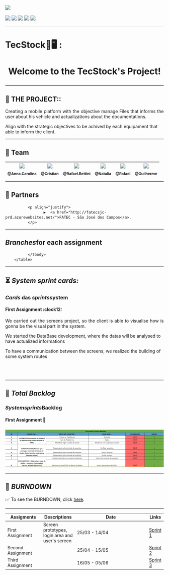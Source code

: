 <p><img src="https://img.shields.io/badge/Sprint%201-Concluído-green?style=for-the-badge&logo=appveyor"></p>
<p>
<img src="https://img.shields.io/badge/Technology-ReactNative-9cf">
<img src="https://img.shields.io/badge/Technology-MongoDB-9cf">
<img src="https://img.shields.io/badge/Technology-SpringBoot-9cf">
<img src="https://img.shields.io/badge/Technology-JavaScript-9cf">
<img src="https://img.shields.io/badge/Technology-CSS-9cf">
</p>

--------------------------------------------------------------------------------------------------------------------
<p><h1>TecStock📖🖥️ :</h1></p>
<h1 align="center">Welcome to the TecStock's Project!</p> </h1> 

--------------------------------------------------------------------------------------------------------------------
## :microscope: THE PROJECT:: 

<p align="justify"> Creating a mobile platform with the objective manage Files that informs the user
about his vehicle and actualizations about the documentations.

Align with the strategic objectives to be achived by each equipament 
that able to inform the client.</p>


--------------------------------------------------------------------------------------------------------------------
##  :handshake: Team

[<img src="https://github.com/developersapi/LMSApp/blob/main/anna.jpeg" width=115 > <br> <sub> @Anna Carolina </sub>](https://github.com/AnnaCMendes)| [<img src="https://avatars.githubusercontent.com/u/67056255?v=4" width=115 > <br> <sub> @Cristian </sub>](https://github.com/CristianMateusTB) | [<img src="https://avatars.githubusercontent.com/u/67149165?v=4" width=115 > <br> <sub> @Rafael Bettini  </sub>](https://github.com/Rafael-BD) | [<img src="https://avatars.githubusercontent.com/u/56592052?v=4" width=115 > <br> <sub> @Natalia </sub>](https://github.com/NataliaBiscaro)| [<img src="https://avatars.githubusercontent.com/u/68171764?v=4" width=115 > <br> <sub> @Rafael  </sub>](https://github.com/Rafaeldossper) | [<img src="https://avatars.githubusercontent.com/u/40868447?v=4" width=115 > <br> <sub> @Guilherme  </sub>](https://github.com/guilherme4garcia) 
 | :---: |:---:|:---:|:---:|:---:|:---:|

--------------------------------------------------------------------------------------------------------------------
##  🏬 Partners

              <p align="justify">
                     ▶️  <a href="http://fatecsjc-prd.azurewebsites.net/">FATEC - São José dos Campos</a>.
              </p>

--------------------------------------------------------------------------------------------------------------------
<section id="Branches_assigments">
       <h2><i>Branches</i>for each assignment</h2>
       <table>
              <thead>
                     <th width=100px>Assigments</th>
                     <th>Descriptions</th>
                     <th width=215px>Date</th>
                     <th>Links</th>
              </thead>
              <tbody>
                     <tr>
                            <td>First Assignment</td>
                            <td>Screen prototypes, login area and user's screen</td>
                            <td>25/03 - 14/04</td>
                            <td><a href="">Sprint 1</td>
                     </tr>
                     <tr>
                            <td>Second Assignment</td>
                            <td> </td>
                            <td>25/04 - 15/05</td>
                            <td><a href="">Sprint 2</td>
                     </tr>
                     <tr>
                            <td>Third Assignment</td>
                            <td></td>
                            <td>16/05 - 05/06</td>
                            <td><a href="">Sprint 3</a></td>
                     </tr>

              </tbody>
        </table>
</section>


--------------------------------------------------------------------------------------------------------------------
## :hourglass_flowing_sand: **_System sprint cards:_**

<section id="cards">
       <h3><i>Cards</i> das <i>sprints</i>system</h3>
       <h4> First Assignment :clock12:</h4>
       <p align="justify">We carried out the screens project, so the client is able to visualise how is gonna be the visual part in the system.

We started the DataBase development, where the datas will be analysed to have actualized informations

To have a communication between the screens, we realized the building of some system routes </p>

## <h1 align="center"> ![]() </h1> 



--------------------------------------------------------------------------------------------------------------------

## :bookmark: **_Total Backlog_**

<h1><i>System</i><i>sprints</i>Backlog</h1>


<h4>First Assignment 📇</h4>
 <h1 align="center"> <img src="./Assets/Backlog.PNG">


--------------------------------------------------------------------------------------------------------------------

## :bookmark: **_BURNDOWN_**

<p align="justify">
                     📈 To see the BURNDOWN, click <a href="">here</a>.
              </p>
 

--------------------------------------------------------------------------------------------------------------------

